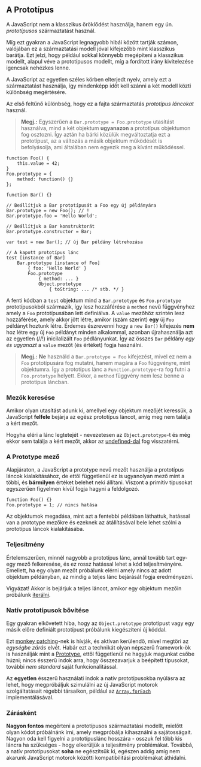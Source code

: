 ﻿## A Prototípus

A JavaScript nem a klasszikus öröklődést használja, hanem egy ún. *prototípusos*
származtatást használ.

Míg ezt gyakran a JavaScript legnagyobb hibái között tartják számon, valójában
ez a származtatási modell jóval kifejezőbb mint klasszikus barátja.
Ezt jelzi, hogy például sokkal könnyebb megépíteni a klasszikus modellt, alapul véve
a prototípusos modellt, míg a fordított irány kivitelezése igencsak nehézkes lenne.

A JavaScript az egyetlen széles körben elterjedt nyelv, amely ezt a származtatást
használja, így mindenképp időt kell szánni a két modell közti különbség megértésére.

Az első feltűnő különbség, hogy ez a fajta származtatás *prototípus láncokat* 
használ.

> **Megj.:** Egyszerűen a `Bar.prototype = Foo.prototype` utasítást használva, mind a 
> két objektum **ugyanazon** a prototípus objektumon fog osztozni. Így aztán ha bárki közülük
> megváltoztatja ezt a prototípust, az a változás a másik objektum működését is befolyásolja,
> ami általában nem egyezik meg a kívánt működéssel.

    function Foo() {
        this.value = 42;
    }
    Foo.prototype = {
        method: function() {}
    };

    function Bar() {}

    // Beállítjuk a Bar prototípusát a Foo egy új példányára
    Bar.prototype = new Foo(); // !
    Bar.prototype.foo = 'Hello World';

    // Beállítjuk a Bar konstruktorát
    Bar.prototype.constructor = Bar;

    var test = new Bar(); // új Bar példány létrehozása

    // A kapott prototípus lánc
    test [instance of Bar]
        Bar.prototype [instance of Foo]
            { foo: 'Hello World' }
            Foo.prototype
                { method: ... }
                Object.prototype
                    { toString: ... /* stb. */ }

A fenti kódban a `test` objektum mind a `Bar.prototype` és `Foo.prototype`
prototípusokból származik, így lesz hozzáférése a `method` nevű függvényhez amely
a `Foo` prototípusában lett definiálva. A `value` mezőhöz szintén lesz hozzáférése,
amely akkor jött létre, amikor (szám szerint) **egy** új `Foo` példányt hoztunk létre.
Érdemes észrevenni hogy a `new Bar()` kifejezés **nem** hoz létre egy új `Foo` példányt
minden alkalommal, azonban újrahasználja azt az egyetlen (//!) inicilalizált `Foo` pédlányunkat. Így az összes `Bar` példány *egy és ugyanazt* a `value` mezőt (és
értéket) fogja használni.

> **Megj.:** **Ne** használd a `Bar.prototype = Foo` kifejezést, mivel ez nem
> a `Foo` prototípusára fog mutatni, hanem magára a `Foo` függvényre, mint objektumra.
> Így a prototípus lánc a `Function.prototype`-ra fog futni a `Foo.prototype` helyett.
> Ekkor, a `method` függvény nem lesz benne a prototípus láncban.

### Mezők keresése

Amikor olyan utasítást adunk ki, amellyel egy objektum mezőjét keressük, a
JavaScript **felfele** bejárja az egész prototípus láncot, amíg meg nem találja
a kért mezőt.

Hogyha eléri a lánc legtetejét - nevezetesen az `Object.prototype`-t és még
ekkor sem találja a kért mezőt, akkor az [undefined-dal](#core.undefined) fog
visszatérni.

### A Prototype mező

Alapjáraton, a JavaScript a prototype nevű mezőt használja a prototípus láncok
kialakításához, de ettől függetlenül ez is ugyanolyan mező mint a többi, és 
**bármilyen** értéket belehet neki állítani. Viszont a primitív típusokat egyszerűen
figyelmen kívül fogja hagyni a feldolgozó.

    function Foo() {}
    Foo.prototype = 1; // nincs hatása

Az objektumok megadása, mint azt a fentebbi példában láthattuk, hatással van a prototype
mezőkre és ezeknek az átállításával bele lehet szólni a prototípus láncok kialakításába.

### Teljesítmény

Értelemszerűen, minnél nagyobb a prototípus lánc, annál tovább tart egy-egy mező
felkeresése, és ez rossz hatással lehet a kód teljesítményére. Emellett, ha egy
olyan mezőt próbálunk elérni amely nincs az adott objektum példányban, az mindig
a teljes lánc bejárását fogja eredményezni.

Vigyázat! Akkor is bejárjuk a teljes láncot, amikor egy objektum mezőin próbálunk [iterálni](#object.forinloop).

### Natív prototípusok bővítése

Egy gyakran elkövetett hiba, hogy az `Object.prototype` prototípust vagy egy másik előre
definiált prototípust próbálunk kiegészíteni új kóddal.

Ezt [monkey patching][1]-nek is hívják, és aktívan kerülendő, mivel megtöri 
az *egységbe zárás* elvét. Habár ezt a technikát olyan népszerű framework-ök
is használják mint a [Prototype][2], ettől függetlenül ne hagyjuk magunkat csőbe húzni;
nincs ésszerű indok arra, hogy összezavarjuk a beépített típusokat, további 
*nem standard* saját funkcionalitással.

Az **egyetlen** ésszerű használati indok a natív prototípusokba nyúlásra az lehet, 
hogy megpróbáljuk szimulálni az új JavaScript motorok szolgáltatásait régebbi társaikon, például az [`Array.forEach`][3] implementálásával.

### Zárásként

**Nagyon fontos** megérteni a prototípusos származtatási modellt, mielőtt olyan
kódot próbálnánk írni, amely megpróbálja kihasználni a sajátosságait. Nagyon
oda kell figyelni a prototípuslánc hosszára - osszuk fel több kis láncra ha
szükséges - hogy elkerüljük a teljesítmény problémákat. Továbbá, a natív
prototípusokat **soha** ne egészítsük ki, egészen addig amíg nem akarunk
JavaScript motorok közötti kompatibilitási problémákat áthidalni.

[1]: http://en.wikipedia.org/wiki/Monkey_patch
[2]: http://prototypejs.org/
[3]: https://developer.mozilla.org/en/JavaScript/Reference/Global_Objects/Array/forEach

